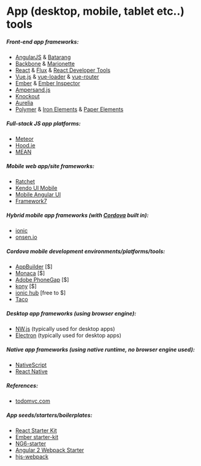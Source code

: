 # App (desktop, mobile, tablet etc..) tools

##### Front-end app frameworks:

* [AngularJS](https://angularjs.org/) & [Batarang](https://github.com/angular/angularjs-batarang)
* [Backbone](http://backbonejs.org/) & [Marionette](http://marionettejs.com/)
* [React](http://facebook.github.io/react/) & [Flux](http://facebook.github.io/flux/) & [React Developer Tools](https://chrome.google.com/webstore/detail/react-developer-tools/fmkadmapgofadopljbjfkapdkoienihi)
* [Vue.js](http://vuejs.org/) & [vue-loader](https://github.com/vuejs/vue-loader) & [vue-router](https://github.com/vuejs/vue-router)
* [Ember](http://emberjs.com/) & [Ember Inspector](https://chrome.google.com/webstore/detail/ember-inspector/bmdblncegkenkacieihfhpjfppoconhi?hl=en)
* [Ampersand.js](http://ampersandjs.com/)
* [Knockout](http://knockoutjs.com/)
* [Aurelia](http://aurelia.io/)
* [Polymer](https://www.polymer-project.org/1.0/) & [Iron Elements](https://elements.polymer-project.org/browse?package=iron-elements) & [Paper Elements](https://elements.polymer-project.org/browse?package=paper-elements)

##### Full-stack JS app platforms:

* [Meteor](https://www.meteor.com/) 
* [Hood.ie](http://hood.ie/intro/)
* [MEAN](http://mean.io/)

##### Mobile web app/site frameworks:

* [Ratchet](http://goratchet.com/getting-started/)
* [Kendo UI Mobile](http://demos.telerik.com/kendo-ui/m/index)
* [Mobile Angular UI](http://mobileangularui.com/)
* [Framework7](http://www.idangero.us/framework7)

##### Hybrid mobile app frameworks (with [Cordova](https://cordova.apache.org/) built in):

* [ionic](http://ionicframework.com/)
* [onsen.io](http://onsen.io/)

##### Cordova mobile development environments/platforms/tools:

* [AppBuilder](http://www.telerik.com/appbuilder) [$]
* [Monaca](https://monaca.io/) [$] 
* [Adobe PhoneGap](http://phonegap.com/) [$] 
* [kony](http://www.kony.com/products/mobility-platform) [$]
* [ionic hub](http://ionic.io/) [free to $]
* [Taco](http://taco.tools/)

##### Desktop app frameworks (using browser engine):

* [NW.js](https://github.com/nwjs/nw.js) (typically used for desktop apps)
* [Electron](http://electron.atom.io/) (typically used for desktop apps)

##### Native app frameworks (using native runtime, no browser engine used):

* [NativeScript](https://www.nativescript.org/)
* [React Native](https://facebook.github.io/react-native/)

##### References:

* [todomvc.com](http://todomvc.com/)

##### App seeds/starters/boilerplates:

* [React Starter Kit](http://www.reactstarterkit.com/)
* [Ember starter-kit](https://github.com/emberjs/starter-kit)
* [NG6-starter](https://github.com/angular-class/NG6-starter)
* [Angular 2 Webpack Starter](http://angularclass.com/angular2-webpack-starter/)
* [hjs-webpack](https://github.com/henrikjoreteg/hjs-webpack#developing-on-multiple-devices-at-once)






































 







